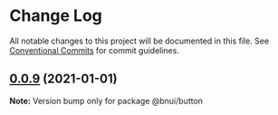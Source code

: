 # Change Log

All notable changes to this project will be documented in this file.
See [Conventional Commits](https://conventionalcommits.org) for commit guidelines.

## [0.0.9](https://github.com/yaob421123/bnui/compare/@bnui/button@0.0.8...@bnui/button@0.0.9) (2021-01-01)

**Note:** Version bump only for package @bnui/button

